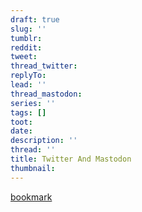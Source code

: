 ```yaml
---
draft: true
slug: ''
tumblr:
reddit:
tweet:
thread_twitter:
replyTo:
lead: ''
thread_mastodon:
series: ''
tags: []
toot:
date:
description: ''
thread: ''
title: Twitter And Mastodon
thumbnail:
---
```


[bookmark](https://news.ycombinator.com/item?id=31089366)